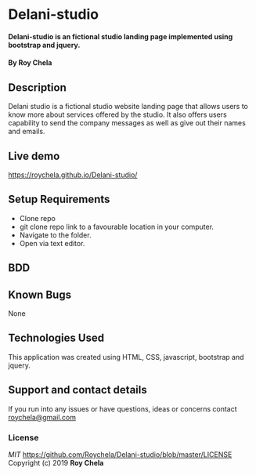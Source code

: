 # Delani-studio
#### Delani-studio is an fictional studio landing page implemented using bootstrap and jquery.
#### By **Roy Chela**
## Description
Delani studio is a fictional studio website landing page that allows users to know more about services offered by the studio. It also offers users capability to send the company messages as well as give out their names and emails.
## Live demo
https://roychela.github.io/Delani-studio/
## Setup Requirements
* Clone repo
* git clone repo link to a favourable location in your computer.
* Navigate to the folder.
* Open via text editor.
## BDD

## Known Bugs
None
## Technologies Used
This application was created using HTML, CSS, javascript, bootstrap and jquery.
## Support and contact details
If you run into any issues or have questions, ideas or concerns contact roychela@gmail.com
### License
*MIT*
https://github.com/Roychela/Delani-studio/blob/master/LICENSE
Copyright (c) 2019 **Roy Chela**

